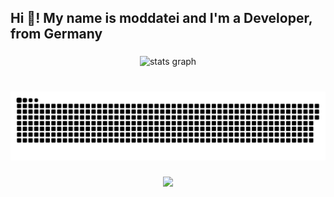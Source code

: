 <h2 align="left">Hi 👋! My name is moddatei and I'm a Developer, from Germany</h2>

###

<div align="center">
  <img src="https://github-readme-stats.vercel.app/api?username=moddatei&hide_title=false&hide_rank=false&show_icons=true&include_all_commits=true&count_private=true&disable_animations=false&theme=dracula&locale=en&hide_border=false&order=1" height="150" alt="stats graph"  />
</div>

###

<br clear="both">

<img src="https://raw.githubusercontent.com/moddatei/moddatei/output/snake.svg" alt="Snake animation" />

###

<div align="center">
  <img src="https://visitor-badge.laobi.icu/badge?page_id=moddatei.moddatei&left_color=black&right_color=black&left_text=Visitors"  />
</div>

###
